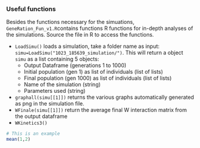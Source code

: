 ### Useful functions
Besides the functions necessary for the simuations, `GeneRation_Fun_v1.R`contains functions R functions for in-depth analyses of the simulations. Source the file in R to access the functions.
- `LoadSimu()` loads a simulation, take a folder name as input: `simu=LoadSimu("1023_185639_simulation/")`. This will return a object `simu` as a list containing 5 objects:
  - Output Dataframe (generations 1 to 1000)
  - Initial population (gen 1) as list of individuals (list of lists)
  - Final population (gen 1000) as list of individuals (list of lists)
  - Name of the simulation (string)
  - Parameters used (string)
- `graphall(simu[[1]])` returns the various graphs automatically generated as png in the simulation file.
- `WFinale(simu[[1]])` return the average final W interaction matrix from the output dataframe
- `WKinetics3()` 

```R
# This is an example
mean(1,2)

```
